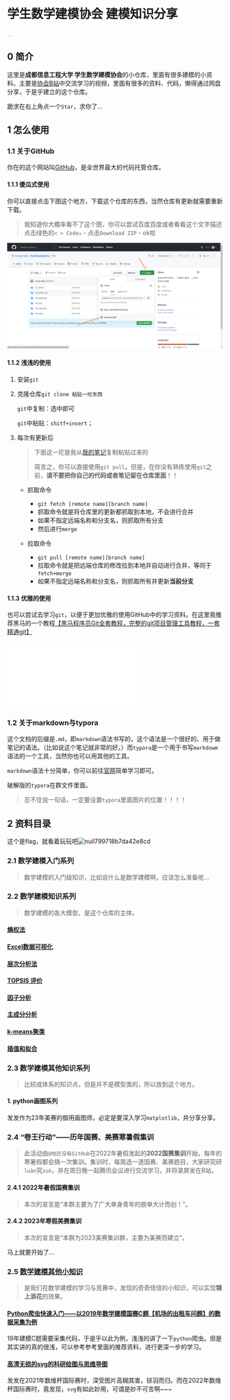 # 学生数学建模协会 建模知识分享

<img src="assets/学生数学建模协会会旗_白底.jpg" alt="学生数学建模协会会旗_白底" style="zoom: 5%;" />



## 0 简介

这里是**成都信息工程大学 学生数学建模协会**的小仓库，里面有很多建模的小资料。主要是[协会B站](https://space.bilibili.com/1619279517)中交流学习的视频，里面有很多的资料、代码，懒得通过网盘分享，于是乎建立的这个仓库。

跪求在右上角点一个```Star```，求你了...

## 1 怎么使用

### 1.1 关于GitHub

你在的这个网站叫[GitHub](https://www.github.com)，是全世界最大的代码托管仓库。

#### 1.1.1 傻瓜式使用

你可以直接点击下图这个地方，下载这个仓库的东西，当然仓库有更新就需要重新下载。

> 我知道你大概率看不了这个图，你可以尝试百度百度或者看看这个文字描述<br>点击绿色的```< > Code↓``` - 点击```Download ZIP``` - ok啦

![image-20230108162228484](assets/image-20230108162228484.png)

#### 1.1.2 浅浅的使用

1. 安装```git```

2. 克隆仓库```git clone 粘贴一坨东西```

   ```git```中复制：选中即可

   ```git```中粘贴：```shitf+insert```；

3. 每次有更新后

   > 下面这一坨是我从[我的笔记](https://github.com/lovely-fafa/theNotebyFaFa/blob/main/99_other/git.md)复制粘贴过来的
   >
   > 简言之，你可以直接使用```git pull```。但是，在你没有熟练使用```git```之前，**请不要把你自己的代码或者笔记留在仓库里面**！！

   - 抓取命令

     - ```git fetch [remote name][branch name]```
     - 抓取命令就是将仓库里的更新都抓取到本地，不会进行合并
     - 如果不指定远端名称和分支名，则抓取所有分支
     - 然后进行```merge```

   - 拉取命令
     - ```git pull [remote name][branch name] ```
     - 拉取命令就是把远端仓库的修改拉到本地并自动进行合并，等同于```fetch+merge```
     - 如果不指定远端名称和分支名，则抓取所有并更新**当前分支**

#### 1.1.3 优雅的使用

也可以尝试去学习```git```，以便于更加优雅的使用GitHub中的学习资料。在这里我推荐黑马的一个教程[【黑马程序员Git全套教程，完整的git项目管理工具教程，一套精通git】]( https://www.bilibili.com/video/BV1MU4y1Y7h5/?share_source=copy_web&vd_source=6ed6843ba78cd69441d2ca9588f1c5c3)

<iframe src="//player.bilibili.com/player.html?aid=672338577&bvid=BV1MU4y1Y7h5&cid=347107180&page=1" scrolling="no" border="0" frameborder="no" framespacing="0" allowfullscreen="true"> </iframe>

### 1.2 关于markdown与typora

这个文档的后缀是```.md```，即```markdown```语法书写的，这个语法是一个很好的、用于做笔记的语法。（比如说这个笔记就非常的好。）而```typora```是一个用于书写```markdowm```语法的一个工具，当然你也可以用其他的工具。

```markdown```语法十分简单，你可以前往[官网](https://markdown.com.cn/basic-syntax/)简单学习即可。

破解版的```typora```在群文件里面。

> 忍不住说一句话，一定要设置```typora```里面图片的位置！！！！

## 2 资料目录

这个是flag，就看着玩玩吧![null799718b7da42e8cd](assets/null799718b7da42e8cd.jpg)

### 2.1 数学建模入门系列

> 数学建模的入门级知识，比如说什么是数学建模啊，应该怎么准备呢...

### 2.2 数学建模知识系列

> 数学建模的各大模型，是这个仓库的主体。

#### [熵权法](./2_数学建模知识系列/熵权法)

#### [Excel数据可视化](./2_数学建模知识系列/Excel数据可视化)

#### [层次分析法](./2_数学建模知识系列/层次分析法)

#### [TOPSIS 评价](./2_数学建模知识系列/TOPSIS评价)

#### [因子分析](./2_数学建模知识系列/因子分析)

#### [主成分分析](./2_数学建模知识系列/主成分分析)

#### [k-means聚类](./2_数学建模知识系列/k-means聚类)

#### [插值和拟合](./2_数学建模知识系列/插值和拟合)

### 2.3 数学建模其他知识系列

> 比较成体系的知识点，但是并不是模型类的，所以放到这个地方。

#### 1. python画图系列

发发作为23年美赛的御用画图师，必定是要深入学习```matplotlib```，并分享分享。

### 2.4 “卷王行动”——历年国赛、美赛寒暑假集训

> 此活动由```@他还没有GitHub```在2022年暑假发起的**2022国赛集训**开始，每年的寒暑假都会搞一次集训。集训时，每周选一道国赛、美赛题目，大家研究研```luàn```究```zuò```，并在周日晚一起腾讯会议进行交流学习，并将录屏发在B站。

#### 2.4.1 2022年暑假国赛集训

> 本次的宣言是“本群主要为了广大单身青年的脱单大计而创！”。

#### 2.4.2 2023年寒假美赛集训

> 本次的宣言是“本群为2023美赛集训群，主要为美赛而建立”。

马上就要开始了...

### 2.5 [数学建模其他小知识](5_数学建模其他小知识)

> 是我们在数学建模的学习与竞赛中，发现的奇奇怪怪的小知识，可以实现**锦上添花**的效果。

#### [Python爬虫快速入门——以2019年数学建模国赛C题【机场的出租车问题】的数据采集为例](5_数学建模其他小知识./1_Python爬虫快速入门——以2019年数学建模国赛C题【机场的出租车问题】的数据采集为例)

19年建模C题需要采集代码，于是乎以此为例，浅浅的讲了一下```python```爬虫。但是其实讲的真的很浅，可以参考参考里面的推荐资料，进行更深一步的学习。

#### [高清无损的svg的科研绘图与思维导图](5_数学建模其他小知识/2_高清无损的svg的科研绘图与思维导图)

发发在2021年数维杯国际赛时，深受图片高糊其害，铩羽而归。而在2022年数维杯国际赛时，竟发现，```svg```有如此妙用，可谓是妙不可言啊~~~

